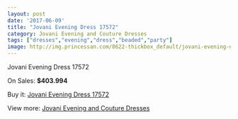 ```yaml
---
layout: post
date: '2017-06-09'
title: "Jovani Evening Dress 17572"
category: Jovani Evening and Couture Dresses
tags: ["dresses","evening","dress","beaded","party"]
image: http://img.princessan.com/8622-thickbox_default/jovani-evening-dress-17572.jpg
---
```

Jovani Evening Dress 17572

On Sales: **$403.994**
<a href="https://www.princessan.com/en/jovani-evening-and-couture-dresses/3796-jovani-evening-dress-17572.html"><amp-img layout="responsive" width="600" height="600" src="//img.princessan.com/8622-thickbox_default/jovani-evening-dress-17572.jpg" alt="Jovani Evening Dress 17572 0" /></a>
<a href="https://www.princessan.com/en/jovani-evening-and-couture-dresses/3796-jovani-evening-dress-17572.html"><amp-img layout="responsive" width="600" height="600" src="//img.princessan.com/8624-thickbox_default/jovani-evening-dress-17572.jpg" alt="Jovani Evening Dress 17572 1" /></a>
<a href="https://www.princessan.com/en/jovani-evening-and-couture-dresses/3796-jovani-evening-dress-17572.html"><amp-img layout="responsive" width="600" height="600" src="//img.princessan.com/8623-thickbox_default/jovani-evening-dress-17572.jpg" alt="Jovani Evening Dress 17572 2" /></a>

Buy it: [Jovani Evening Dress 17572](https://www.princessan.com/en/jovani-evening-and-couture-dresses/3796-jovani-evening-dress-17572.html "Jovani Evening Dress 17572")

View more: [Jovani Evening and Couture Dresses](https://www.princessan.com/en/27-jovani-evening-and-couture-dresses "Jovani Evening and Couture Dresses")